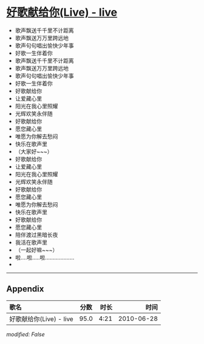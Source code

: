 # [好歌献给你(Live) - live](https://music.163.com/song?id=64425)

* 歌声飘送千千里不计距离
* 歌声飘送万万里跨远地
* 歌声句句唱出愉快少年事
* 好歌一生伴着你
* 歌声飘送千千里不计距离
* 歌声飘送万万里跨远地
* 歌声句句唱出愉快少年事
* 好歌一生伴着你
* 好歌献给你
* 让爱藏心里
* 阳光在我心里照耀
* 光辉欢笑永伴随
* 好歌献给你
* 愿您藏心里
* 唯愿为你解去愁闷
* 快乐在歌声里
* （大家好~~~）
* 好歌献给你
* 让爱藏心里
* 阳光在我心里照耀
* 光辉欢笑永伴随
* 好歌献给你
* 愿您藏心里
* 唯愿为你解去愁闷
* 快乐在歌声里
* 好歌献给你
* 愿您藏心里
* 陪伴渡过黑暗长夜
* 我活在歌声里
* （一起好嘛~~~）
* 啦....啦.....啦...................
* 


---

## Appendix

|歌名|分数|时长|时间|
|:---|:---:|---:|---:|
|好歌献给你(Live) - live|95.0|4:21|2010-06-28

*modified: False*